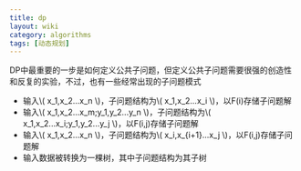 ```yaml
---
title: dp
layout: wiki
category: algorithms
tags: [动态规划]
---
```


DP中最重要的一步是如何定义公共子问题，但定义公共子问题需要很强的创造性和反复的实验，不过，也有一些经常出现的子问题模式

* 输入\\( x_1,x_2...x_n \\)，子问题结构为\\( x_1,x_2...x_i \\)，以F(i)存储子问题解
* 输入\\( x_1,x_2...x_m;y_1,y_2...y_n \\)，子问题结构为\\( x_1,x_2...x_i;y_1,y_2...y_j \\)，以F(i,j)存储子问题解
* 输入\\( x_1,x_2...x_n \\)，子问题结构为\\( x_i,x_{i+1}...x_j \\)，以F(i,j)存储子问题解
* 输入数据被转换为一棵树，其中子问题结构为其子树

